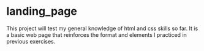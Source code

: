 # landing_page

This project will test my general knowledge of html and css skills so far. It is a basic web page that reinforces the format and elements I practiced in previous exercises.